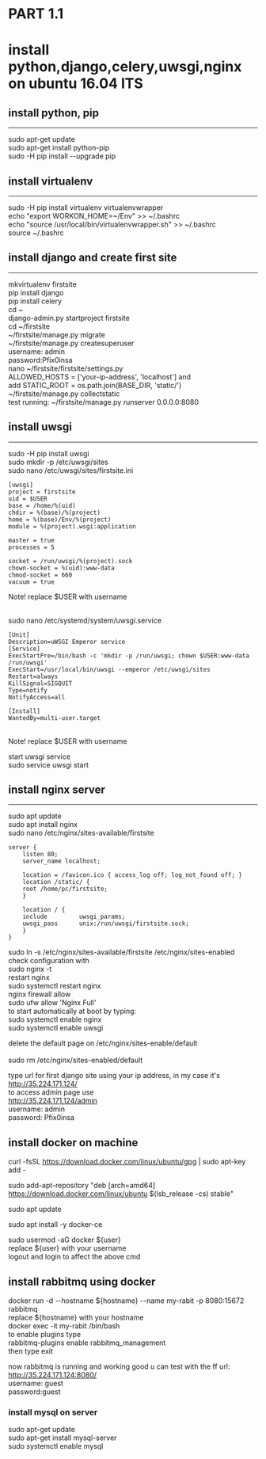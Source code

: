 

# PART 1.1
# install python,django,celery,uwsgi,nginx on ubuntu 16.04 lTS


## install python, pip
-------------------------
sudo apt-get update <br/>
sudo apt-get install python-pip <br/>
sudo -H pip install --upgrade pip <br/>

## install virtualenv
-------------------------------------------
sudo -H pip install virtualenv virtualenvwrapper <br/>
echo "export WORKON_HOME=~/Env" >> ~/.bashrc <br/>
echo "source /usr/local/bin/virtualenvwrapper.sh" >> ~/.bashrc <br/>
source ~/.bashrc

## install django and create first site
----------------------
mkvirtualenv firstsite  <br/>
pip install django <br/>
pip install celery  <br/>
cd ~ <br/>
django-admin.py startproject firstsite <br/>
cd ~/firstsite <br/>
~/firstsite/manage.py migrate <br/>
~/firstsite/manage.py createsuperuser <br/>
	username: admin <br/>
	password:Pfix0insa <br/>
nano ~/firstsite/firstsite/settings.py <br/>
	ALLOWED_HOSTS = ['your-ip-address', 'localhost'] and <br/>
	add STATIC_ROOT = os.path.join(BASE_DIR, 'static/') <br/>
~/firstsite/manage.py collectstatic <br/>
test running:
	~/firstsite/manage.py runserver 0.0.0.0:8080

## install uwsgi
-----------------------------------------
sudo -H pip install uwsgi	<br/>
sudo mkdir -p /etc/uwsgi/sites <br/>
sudo nano /etc/uwsgi/sites/firstsite.ini <br/>
	
	[uwsgi]
	project = firstsite
	uid = $USER
	base = /home/%(uid)
	chdir = %(base)/%(project)
	home = %(base)/Env/%(project)
	module = %(project).wsgi:application

	master = true
	processes = 5

	socket = /run/uwsgi/%(project).sock
	chown-socket = %(uid):www-data
	chmod-socket = 660
	vacuum = true

 Note! replace $USER with username  <br/><br/>

sudo nano /etc/systemd/system/uwsgi.service <br/>
	
	[Unit]
	Description=uWSGI Emperor service
	[Service]
	ExecStartPre=/bin/bash -c 'mkdir -p /run/uwsgi; chown $USER:www-data /run/uwsgi'
	ExecStart=/usr/local/bin/uwsgi --emperor /etc/uwsgi/sites
	Restart=always
	KillSignal=SIGQUIT
	Type=notify
	NotifyAccess=all

	[Install]
	WantedBy=multi-user.target
	
 <br/>
 Note! replace $USER with username <br/>

start uwsgi service <br/>
	sudo service uwsgi start <br/>

## install nginx server
---------------------
sudo apt update <br/>
sudo apt install nginx <br/>
sudo nano /etc/nginx/sites-available/firstsite <br/>
	
	server {
	    listen 80;
	    server_name localhost;

	    location = /favicon.ico { access_log off; log_not_found off; }
	    location /static/ {
		root /home/pc/firstsite;
	    }

	    location / {
		include         uwsgi_params;
		uwsgi_pass      unix:/run/uwsgi/firstsite.sock;
	    }
	}
sudo ln -s /etc/nginx/sites-available/firstsite /etc/nginx/sites-enabled <br/>
check configuration with <br/>
	sudo nginx -t <br/>
restart nginx <br/>
	sudo systemctl restart nginx <br/>
nginx firewall allow  <br/>
	sudo ufw allow 'Nginx Full' <br/>
to start automatically at boot by typing: <br/>
	sudo systemctl enable nginx <br/>
	sudo systemctl enable uwsgi <br/>

delete the default page on /etc/nginx/sites-enable/default	<br/>	
	sudo rm /etc/nginx/sites-enabled/default <br/>

type url for first django site using your ip address, in my case it's  <br/>
	http://35.224.171.124/ <br/>
to access admin page use <br/>
http://35.224.171.124/admin <br/>
username: admin <br/>
password: Pfix0insa <br/>
## install docker on machine

curl -fsSL https://download.docker.com/linux/ubuntu/gpg | sudo apt-key add - <br/>

sudo add-apt-repository "deb [arch=amd64] https://download.docker.com/linux/ubuntu $(lsb_release -cs) stable"<br/>

sudo apt update <br/>

sudo apt install -y docker-ce <br/>

sudo usermod -aG docker ${user} <br/>
	replace ${user} with your username <br/>
logout and login to affect the above cmd <br/>

## install rabbitmq using docker

docker run -d --hostname ${hostname} --name my-rabit -p 8080:15672 rabbitmq <br/>
	replace ${hostname} with your hostname <br/>
docker exec -it my-rabit /bin/bash <br/>
   to enable plugins type <br/>
	rabbitmq-plugins enable rabbitmq_management <br/>
   then type exit <br/>

now rabbitmq is running and working good u can test with the ff url: <br/>
	http://35.224.171.124:8080/ <br/>
	username: guest <br/>
	password:guest <br/>

### install mysql on server

sudo apt-get update <br/>
sudo apt-get install mysql-server <br/>
sudo systemctl enable mysql <br/>
